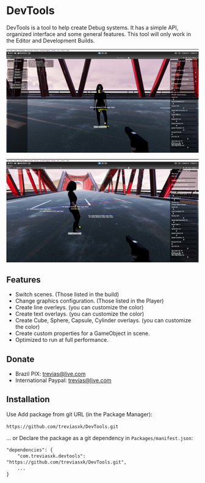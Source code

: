# DevTools
DevTools is a tool to help create Debug systems. It has a simple API, organized interface and some general features. This tool will only work in the Editor and Development Builds.

![Preview](/Runtime/Images/image1.png)

![Preview](/Runtime/Images/image2.png)

## Features
* Switch scenes. (Those listed in the build)
* Change graphics configuration. (Those listed in the Player)
* Create line overleys. (you can customize the color)
* Create text overlays. (you can customize the color)
* Create Cube, Sphere, Capsule, Cylinder overlays. (you can customize the color)
* Create custom properties for a GameObject in scene.
* Optimized to run at full performance.

## Donate
 - Brazil
 PIX: trevias@live.com
 - International
 Paypal: trevias@live.com

## Installation

Use Add package from git URL (in the Package Manager):

`https://github.com/treviasxk/DevTools.git`

... or Declare the package as a git dependency in `Packages/manifest.json`:

```
"dependencies": {
    "com.treviasxk.devtools": "https://github.com/treviasxk/DevTools.git",
    ...
}
```
